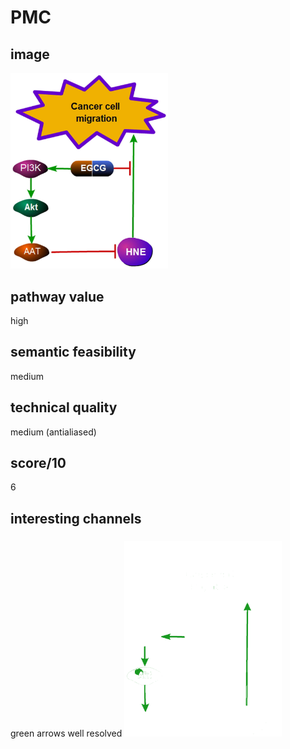 # PMC

## image
<kbd><img src="../PMC4503950/pdfimages/image.13.1.156_396.64_362/raw.png" width="50%"/></kbd>


## pathway value
high


## semantic feasibility 
medium


## technical quality
medium (antialiased)

## score/10
6

## interesting channels

###
green arrows well resolved
<kbd><img src="../PMC4503950/pdfimages/image.13.1.156_396.64_362/octree/channel.189920.png" width="50%"/></kbd>
